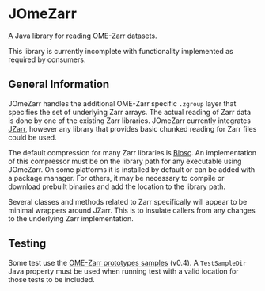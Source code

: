 # JOmeZarr

A Java library for reading OME-Zarr datasets.

This library is currently incomplete with functionality implemented as required by consumers.

## General Information

JOmeZarr handles the additional OME-Zarr specific `.zgroup` layer that specifies the set of underlying Zarr arrays.  The actual reading of Zarr data is done by one of the existing Zarr libraries.  JOmeZarr currently integrates [JZarr](https://github.com/bcdev/jzarr), however any library that provides basic chunked reading for Zarr files could be used.

The default compression for many Zarr libraries is [Blosc](https://github.com/Blosc).  An implementation of this compressor must be on the library path for any executable using JOmeZarr.  On some platforms it is installed by default or can be added with a package manager.  For others, it may be necessary to compile or download prebuilt binaries and add the location to the library path.

Several classes and methods related to Zarr specifically will appear to be minimal wrappers around JZarr.  This is to insulate callers from any changes to the underlying Zarr implementation.
## Testing
Some test use the [OME-Zarr prototypes samples](https://github.com/ome/ome-ngff-prototypes) (v0.4).  A `TestSampleDir` Java property must be used when running test with a valid location for those tests to be included.